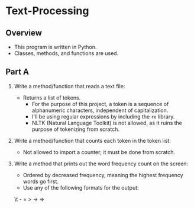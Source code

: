 # Text-Processing

## Overview
* This program is written in Python.
* Classes, methods, and functions are used.

## Part A
1. Write a method/function that reads a text file:
    * Returns a list of tokens.
        * For the purpose of this project, a token is a sequence of alphanumeric characters, independent of capitalization.
        * I'll be using regular expressions by including the `re` library.
        * NLTK (Natural Language Toolkit) is not allowed, as it ruins the purpose of tokenizing from scratch.
2. Write a method/function that counts each token in the token list:
    * Not allowed to import a counter; it must be done from scratch.
3. Write a method that prints out the word frequency count on the screen:
    * Ordered by decreased frequency, meaning the highest frequency words go first.
    * Use any of the following formats for the output:
    
    <token>\t<freq>
    <token> <freq>
    <token> - <freq>
    <token> = <freq>
    <token> > <freq>
    <token> -> <freq>
    <token> => <freq>

 